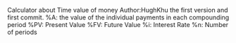 Calculator about Time value of money
Author:HughKhu
the first version and first commit.
%A: the value of the individual payments in each compounding period
%PV: Present Value
%FV: Future Value
%i: Interest Rate
%n: Number of periods